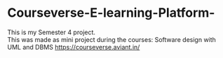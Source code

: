 # Courseverse-E-learning-Platform-
This is my Semester 4 project. <br>
This was made as mini project during the courses: Software design with UML and DBMS
https://courseverse.aviant.in/

